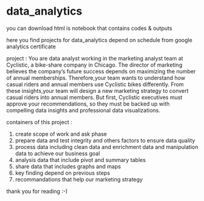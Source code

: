 # data_analytics

you can download html is notebook that contains codes & outputs 

here you find projects for data_analytics depend on schedule from google analytics certificate 

project :
You are data analyst working in the marketing analyst team at Cyclistic, a bike-share company in Chicago.
The director of marketing believes the company’s future success depends on maximizing the number of annual memberships. 
Therefore,your team wants to understand how casual riders and annual members use Cyclistic bikes differently. 
From these insights,your team will design a new marketing strategy to convert casual riders into annual members. 
But first, Cyclistic executives must approve your recommendations, 
so they must be backed up with compelling data insights and professional data visualizations.


containers of this project :

1)  create scope of work and ask phase
2)  prepare data and test integrity and others factors to ensure data quality
3)  process data including clean data and enrichment data and manipulation data to achieve our business goal
4)  analysis data that include pivot and summary tables 
5)  share data that includes graphs and maps 
6)  key finding depend on previous steps
7)  recommandations that help our marketing strategy 

thank you for reading :-)

